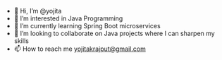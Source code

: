 - 👋 Hi, I’m @yojita
- 👀 I’m interested in Java Programming
- 🌱 I’m currently learning Spring Boot microservices
- 💞️ I’m looking to collaborate on Java projects where I can sharpen my skills
- 📫 How to reach me yojitakrajput@gmail.com

<!---
yojita/yojita is a ✨ special ✨ repository because its `README.md` (this file) appears on your GitHub profile.
You can click the Preview link to take a look at your changes.
--->
